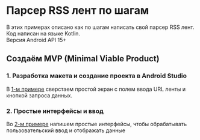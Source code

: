 # Парсер RSS лент по шагам

В этих примерах описано как по шагам написать свой парсер RSS лент.  
Код написан на языке Kotlin.  
Версия Android API 15+

## Создаём MVP (Minimal Viable Product)

### 1. Разработка макета и создание проекта в Android Studio
В [1-м примере](rss_parser_1) сверстаем простой экран с полем ввода URL ленты
 и кнопкой запроса данных.

### 2. Простые интерфейсы и ввод
Во [2-м примере](rss_parser_2) напишем простые интерфейсы, чтобы обрабатывать
пользовательский ввод и отображать данные
